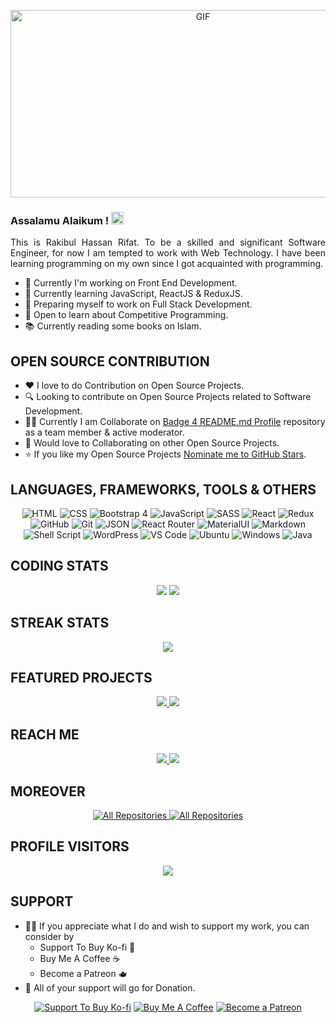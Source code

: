<!-- <p align="center">
<img src="https://media.giphy.com/media/SWoSkN6DxTszqIKEqv/giphy.gif" alt="Coder GIF" width="500" height="300">
</p>
-->

<p align="center">
    <img alt="GIF" src="https://github.com/mrhrifat/mrhrifat/blob/master/gifs/code.gif?raw=true" width="600" height="300" />
</p>

### Assalamu Alaikum ! <img src="https://user-images.githubusercontent.com/1303154/88677602-1635ba80-d120-11ea-84d8-d263ba5fc3c0.gif" width="20px" alt="Assalamu Alaikum">

<p align="justify">
    This is Rakibul Hassan Rifat. To be a skilled and significant Software Engineer, for now I am tempted to work with Web Technology. 
    I have been learning programming on my own since I got acquainted with programming.
</p>

<!--
**mrhrifat/mrhrifat** is a ✨ _special_ ✨ repository because its `README.md` (this file) appears on your GitHub profile.

Here are some ideas to get you started:
🤔 ⚡ 📈 🔖
-->

- 💎 Currently I'm working on Front End Development.
- 🌱 Currently learning JavaScript, ReactJS & ReduxJS.
- 🎯 Preparing myself to work on Full Stack Development.
- 💬 Open to learn about Competitive Programming.
- 📚 Currently reading some books on Islam.


## **OPEN SOURCE CONTRIBUTION**
- ❤️ I love to do Contribution on Open Source Projects.
- 🔍 Looking to contribute on Open Source Projects related to Software Development.
- 👨‍💻 Currently I am Collaborate on [Badge 4 README.md Profile](https://github.com/alexandresanlim/Badges4-README.md-Profile) repository as a team member & active moderator.
- 🐾 Would love to Collaborating on other Open Source Projects.
- ⭐️ If you like my Open Source Projects [Nominate me to GitHub Stars](https://stars.github.com/nominate).



## **LANGUAGES, FRAMEWORKS, TOOLS & OTHERS**

<p align="center">
    <img alt="HTML" src="https://img.shields.io/badge/html5%20-%23E34F26.svg?&style=for-the-badge&logo=html5&logoColor=white"/>
    <img alt="CSS" src="https://img.shields.io/badge/css3%20-%231572B6.svg?&style=for-the-badge&logo=css3&logoColor=white"/>
    <img alt="Bootstrap 4" src="https://img.shields.io/badge/bootstrap%204%20-%23563D7C.svg?&style=for-the-badge&logo=bootstrap&logoColor=white"/>
    <img alt="JavaScript" src="https://img.shields.io/badge/javascript%20-%23323330.svg?&style=for-the-badge&logo=javascript&logoColor=%23F7DF1E"/>
    <img alt="SASS" src="https://img.shields.io/badge/SASS%20-hotpink.svg?&style=for-the-badge&logo=SASS&logoColor=white"/>
    <img alt="React" src="https://img.shields.io/badge/react%20js%20-%2320232a.svg?&style=for-the-badge&logo=react&logoColor=%2361DAFB"/>
    <img alt="Redux" src="https://img.shields.io/badge/redux%20js%20-%23593d88.svg?&style=for-the-badge&logo=redux&logoColor=white"/>
    <img alt="GitHub" src="https://img.shields.io/badge/github%20-%23121011.svg?&style=for-the-badge&logo=github&logoColor=white"/>
    <img alt="Git" src="https://img.shields.io/badge/git%20-%23F05033.svg?&style=for-the-badge&logo=git&logoColor=white"/>
    <img alt="JSON" src="https://img.shields.io/badge/json-5E5C5C?style=for-the-badge&logo=json&logoColor=white"/>
    <img alt="React Router" src="https://img.shields.io/badge/React_Router-CA4245?style=for-the-badge&logo=react-router&logoColor=white"/>
    <img alt="MaterialUI" src="https://img.shields.io/badge/Material%20UI-007FFF?style=for-the-badge&logo=mui&logoColor=white"/>
    <img alt="Markdown" src="https://img.shields.io/badge/Markdown-000000?style=for-the-badge&logo=markdown&logoColor=white"/>
    <img alt="Shell Script" src="https://img.shields.io/badge/Shell_Script-121011?style=for-the-badge&logo=gnu-bash&logoColor=white"/>
    <img alt="WordPress" src="https://img.shields.io/badge/WordPress%20-%23117AC9.svg?&style=for-the-badge&logo=WordPress&logoColor=white"/>
    <img alt="VS Code" src="https://img.shields.io/badge/Visual%20Studio%20Code-0078d7.svg?style=for-the-badge&logo=visual-studio-code&logoColor=white"/>
    <img alt="Ubuntu" src="https://img.shields.io/badge/Ubuntu-E95420?style=for-the-badge&logo=ubuntu&logoColor=white"/>
    <img alt="Windows" src="https://img.shields.io/badge/Windows-0078D6?style=for-the-badge&logo=windows&logoColor=white"/>
    <img alt="Java" src="https://img.shields.io/badge/java-%23f0953b.svg?&style=for-the-badge&logo=java&logoColor=507e9c"/>
</p>


<!-- 
For later--

https://github.com/Ileriayo/markdown-badges
https://github.com/alexandresanlim/Badges4-README.md-Profile

<img alt="React" src="https://img.shields.io/badge/react%20-%2320232a.svg?&style=for-the-badge&logo=react&logoColor=%2361DAFB"/>

<img alt="Redux" src="https://img.shields.io/badge/redux%20-%23593d88.svg?&style=for-the-badge&logo=redux&logoColor=white"/>

<img src="https://img.shields.io/badge/python%20-%2314354C.svg?&style=for-the-badge&logo=python&logoColor=white"/>

<img alt="Webpack" src="https://img.shields.io/badge/webpack%20-%238DD6F9.svg?&style=for-the-badge&logo=webpack&logoColor=black" />

<img src="https://img.shields.io/badge/typescript%20-%23007ACC.svg?&style=for-the-badge&logo=typescript&logoColor=white"/>

<img src="https://img.shields.io/badge/spring%20-%236DB33F.svg?&style=for-the-badge&logo=spring&logoColor=white"/>

<img src="https://img.shields.io/badge/vuejs%20-%2335495e.svg?&style=for-the-badge&logo=vue.js&logoColor=%234FC08D"/>

<img src="https://img.shields.io/badge/mysql-%2342759c.svg?&style=for-the-badge&logo=mysql&logoColor=db8a35"/>

<img src ="https://img.shields.io/badge/oracle%20-%23F00000.svg?&style=for-the-badge&logo=oracle&logoColor=white" /> 

<img src="https://img.shields.io/badge/node.js%20-%2343853D.svg?&style=for-the-badge&logo=node.js&logoColor=white"/>

<img src ="https://img.shields.io/badge/MongoDB-%234ea94b.svg?&style=for-the-badge&logo=mongodb&logoColor=white"/>


<img src="https://img.shields.io/badge/gitlab%20-%23181717.svg?&style=for-the-badge&logo=gitlab&logoColor=white"/>

<img src="https://img.shields.io/badge/django%20-%23092E20.svg?&style=for-the-badge&logo=django&logoColor=white"/>

<img src="https://img.shields.io/badge/express.js%20-%23404d59.svg?&style=for-the-badge"/>

<img src="https://img.shields.io/badge/tailwindcss%20-%2338B2AC.svg?&style=for-the-badge&logo=tailwind-css&logoColor=white"/>

 -->



## **CODING STATS**

<p align = "center">
    <!-- <img src="https://github-readme-stats.vercel.app/api?username=mrhrifat&count_private=true&include_all_commits=true&show_icons=true&theme=gotham&line_height=27&hide_border=true"> -->
    <img src="https://github-readme-stats.vercel.app/api?username=mrhrifat&show_icons=true&count_private=true&include_all_commits=true&theme=gotham&line_height=27&hide_border=true">
    <img src="https://github-readme-stats.vercel.app/api/top-langs/?username=mrhrifat&show_icons=true&hide=php,html,typescript,css,markdown&theme=gotham&line_height=27&hide_border=true">
</p>




## **STREAK STATS**

<p align = "center">
    <img src="https://github-readme-streak-stats.herokuapp.com/?user=mrhrifat&theme=gotham">
    <!-- <img src="https://github-readme-stats.vercel.app/api/wakatime?username=mrhrifat"> -->
</p>




## **FEATURED PROJECTS**

<p align="center">
    <a href="https://github.com/mrhrifat/spur-quote">
        <img src="https://github-readme-stats.vercel.app/api/pin/?username=mrhrifat&repo=spur-quote&title_color=ffffff&text_color=c9cacc&icon_color=2bbc8a&bg_color=1d1f21&hide_border=true&hide=html"/>
    </a>
    <a href="https://github.com/mrhrifat/jokes-zone">
        <img src="https://github-readme-stats.vercel.app/api/pin/?username=mrhrifat&repo=jokes-zone&title_color=ffffff&text_color=c9cacc&icon_color=2bbc8a&bg_color=1d1f21&hide_border=true"/>
    </a>
</p>




## **REACH ME**

<p align="center">
    <a href="https://www.linkedin.com/in/mrhrifat/" target="_blank">
        <img src="https://img.shields.io/badge/linkedin%20-%230077B5.svg?&style=for-the-badge&logo=linkedin&logoColor=white"/>
    </a>
    <a href="mailto:mrhrifat383759@gmail.com" target="_blank">
        <img src="https://img.shields.io/badge/Gmail-D14836?style=for-the-badge&logo=gmail&logoColor=white"/>
    </a>
    <!-- <a href="https://www.facebook.com/" target="_blank">
        <img src="https://img.shields.io/badge/facebook%20-%231877F2.svg?&style=for-the-badge&logo=facebook&logoColor=white"/>
    </a> -->
</p>




## **MOREOVER**

<p align="center">
    <a href="https://github.com/mrhrifat?tab=repositories">
        <img alt="All Repositories" title="All Repositories" src="https://custom-icon-badges.herokuapp.com/badge/-All%20Repositories-2962FF?style=for-the-badge&logoColor=white&logo=repo"/>
    </a>
    <a href="https://github.com/mrhrifat/index/blob/master/readme/Contributions.md">
        <img alt="All Repositories" title="All Contributions" src="https://custom-icon-badges.herokuapp.com/badge/-All%20Contributions-2962FF?style=for-the-badge&logoColor=white&logo=fork"/>
    </a>
</p>




## **PROFILE VISITORS**
<p align="center">
    <img src="https://visitor-badge-reloaded.herokuapp.com/badge?page_id=mrhrifat&logo=Github&style=for-the-badge&color=55acb7">
</p>




## SUPPORT

- 👍🏻 If you appreciate what I do and wish to support my work, you can consider by 
    - Support To Buy Ko-fi 🍵
    - Buy Me A Coffee ☕️
    - Become a Patreon 🫖
- 🎉 All of your support will go for Donation.

<div align='center'>

 [![](https://img.shields.io/badge/Ko_fi-FF5E5B?style=for-the-badge&logo=Ko-fi&logoColor=white "Support To Buy Ko-fi")](https://ko-fi.com/mrhrifat) 
 [![](https://img.shields.io/badge/Buy_Me_A_Coffee-FFDD00?style=for-the-badge&logo=buy-me-a-coffee&logoColor=black "Buy Me A Coffee")](https://buymeacoffee.com/mrhrifat)  [![](https://img.shields.io/badge/Patreon-F96854?style=for-the-badge&logo=Patreon&logoColor=white "Become a Patreon")](https://patreon.com/mrhrifat)

</div>



<!-- <p align='center'>
    <a href="https://www.buymeacoffee.com/mrhrifat" target="_blank">
         <img src="https://img.shields.io/badge/Buy_Me_A_Coffee-FFDD00?style=for-the-badge&logo=buy-me-a-coffee&logoColor=black"/>
    </a>
</p> -->



<!-- ## **PROFILE VISITORS -**

<p align="center"> -->

<!-- <img src="https://img.shields.io/badge/Profile%20Visitors-172B4D?style=for-the-badge&logo=Opsgenie&logoColor=white"/>

<img src="https://visitor-badge.glitch.me/badge?page_id=mrhrifat/"> -->
<!-- 
![https://img.shields.io/badge/Profile Visitors-172B4D?style=for-the-badge&logo=Opsgenie&logoColor=white](https://visitor-badge.glitch.me/badge?page_id=mrhrifat)

![Visitors](https://visitor-badge.glitch.me/badge?page_id=mrhrifat) -->
<!-- 
![](https://visitor-badge-reloaded.herokuapp.com/badge?page_id=mrhrifat&color=55acb7&style=for-the-badge&logo=Github) -->

<!-- <img src="https://visitor-badge-reloaded.herokuapp.com/badge?page_id=mrhrifat&color=55acb7&style=for-the-badge&logo=Github"> -->

<!-- </p> -->

<!-- ## **SUPPORT ME -** -->
<!-- <p align='center'>
If you like my Open Source Repositories & Project then, Nominate me as a GitHub Stars
<a href='https://stars.github.com/nominate/'>
<br>
<img src='https://img.shields.io/badge/Nominate%20Stars-181717.svg?style=for-the-badge&logo=github&logoColor=white'/>
</a>
</p> -->
<!-- <p align='center'>
    <a href='https://stars.github.com/nominate/'>
        <img height='30' src='https://img.shields.io/badge/Nominate%20As%20GitHub%20Stars-181717.svg?&style=for-the-badge&logo=github&logoColor=white'/>
    </a>
</p> -->